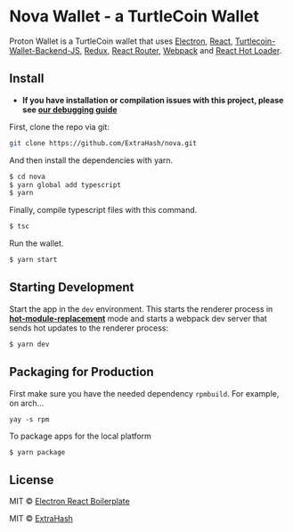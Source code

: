 # Nova Wallet - a TurtleCoin Wallet

<p>
  Proton Wallet is a TurtleCoin wallet that uses <a href="http://electron.atom.io/">Electron</a>, <a href="https://facebook.github.io/react/">React</a>, <a href="https://github.com/turtlecoin/turtlecoin-wallet-backend-js">Turtlecoin-Wallet-Backend-JS</a>, <a href="https://github.com/reactjs/redux">Redux</a>, <a href="https://github.com/reactjs/react-router">React Router</a>, <a href="http://webpack.github.io/docs/">Webpack</a> and <a href="https://github.com/gaearon/react-hot-loader">React Hot Loader</a>.
</p>


## Install

- **If you have installation or compilation issues with this project, please see [our debugging guide](https://github.com/electron-react-boilerplate/electron-react-boilerplate/issues/400)**

First, clone the repo via git:

```bash
git clone https://github.com/ExtraHash/nova.git
```

And then install the dependencies with yarn.

```bash
$ cd nova
$ yarn global add typescript
$ yarn
```

Finally, compile typescript files with this command.

```bash
$ tsc
```

Run the wallet.

```bash
$ yarn start
```

## Starting Development

Start the app in the `dev` environment. This starts the renderer process in [**hot-module-replacement**](https://webpack.js.org/guides/hmr-react/) mode and starts a webpack dev server that sends hot updates to the renderer process:

```bash
$ yarn dev
```

## Packaging for Production

First make sure you have the needed dependency `rpmbuild`. For example, on arch...

`yay -s rpm`

To package apps for the local platform

```bash
$ yarn package
```

## License

MIT © [Electron React Boilerplate](https://github.com/electron-react-boilerplate)

MIT © [ExtraHash](https://github.com/ExtraHash)
